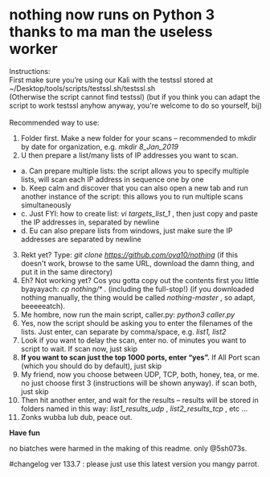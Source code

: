 # nothing now runs on Python 3 thanks to ma man the useless worker
Instructions:\
First make sure you’re using our Kali with the testssl stored at ~/Desktop/tools/scripts/testssl.sh/testssl.sh\
(Otherwise the script cannot find testssl) (but if you think you can adapt the script to work testssl anyhow anyway, you're welcome to do so yourself, bij)\
\
Recommended way to use:
1. Folder first. Make a new folder for your scans – recommended to mkdir by date for organization, e.g. *mkdir 8_Jan_2019*
2. U then prepare a list/many lists of IP addresses you want to scan.
  * a. Can prepare multiple lists: the script allows you to specify multiple lists, will scan each IP address in sequence one by one
  * b.	Keep calm and discover that you can also open a new tab and run another instance of the script: this allows you to run multiple scans simultaneously
  * c.	Just FYI: how to create list: *vi targets_list_1* , then just copy and paste the IP addresses in, separated by newline
  * d.	Eu can also prepare lists from windows, just make sure the IP addresses are separated by newline
3. Rekt yet? Type: _git clone https://github.com/oya10/nothing_ (if this doesn't work, browse to the same URL, download the damn thing, and put it in the same directory)
4. Eh? Not working yet? Cos you gotta copy out the contents first you little byayayach: _cp nothing/* ._ (including the full-stop!) (if you downloaded nothing manually, the thing would be called _nothing-master_ , so adapt, beeeeeatch).
5. Me hombre, now run the main script, caller.py: _python3 caller.py_
6. Yes, now the script should be asking you to enter the filenames of the lists. Just enter, can separate by comma/space, e.g. *list1, list2*
7. Look if you want to delay the scan, enter no. of minutes you want to script to wait. If scan now, just skip
8. **If you want to scan just the top 1000 ports, enter “yes”.** If All Port scan (which you should do by default), just skip
9. My friend, now you choose between UDP, TCP, both, honey, tea, or me. no just choose first 3 (instructions will be shown anyway). if scan both, just skip
10. Then hit another enter, and wait for the results – results will be stored in folders named in this way: _list1_results_udp_ , _list2_results_tcp_ , etc …
11. Zonks wubba lub dub, peace out.

**Have fun**

no biatches were harmed in the making of this readme. only @5sh073s.

#changelog
ver 133.7 : please just use this latest version you mangy parrot.
